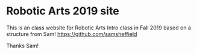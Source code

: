 # Robotic Arts 2019 site

This is an class website for Robotic Arts Intro class in Fall 2019 based on a structure from Sam! https://github.com/samsheffield

Thanks Sam!